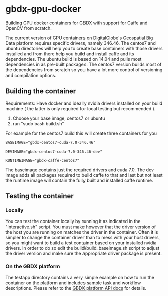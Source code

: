 # gbdx-gpu-docker
Building GPU docker containers for GBDX with support for Caffe and OpenCV from scratch.

The current version of GPU containers on DigitalGlobe's Geospatial Big Data platform requires specific drivers, namely 346.46.
The centos7 and ubuntu directories will help you to create base containers with those drivers installed and from there help 
you build and install caffe and its dependencies.
The ubuntu build is based on 14.04 and pulls most dependencies in as pre-built packages. The centos7 version builds most of the 
dependencies from scratch so you have a lot more control of versioning and compilation options.

## Building the container

Requirements:
Have docker and ideally nvidia drivers installed on your build machine ( the latter is only required for local testing but recommended ).

1. Choose your base image, centos7 or ubuntu
2. run "sudo bash build.sh"

For example for the centos7 build this will create three containers for you

`BASEIMAGE="gbdx-centos7-cuda-7.0-346.46"`

`DEVIMAGE="gbdx-centos7-cuda-7.0-346.46-dev"`

`RUNTIMEIMAGE="gbdx-caffe-centos7"`

The baseimage contains just the required drivers and cuda 7.0. The dev image adds all packages required to build caffe to that
and last but not least the runtime image will contain the fully built and installed caffe runtime.

## Testing the container

### Locally

You can test the container locally by running it as indicated in the "interactive.sh" script. You must make however that the driver
version of the host you are running on matches the driver in the container. Often it is simpler to change the container driver than
to mess with your host drivers, so you might want to build a test container based on your installed nvidia drivers. In order to do so
edit the build/build_baseimage.sh script to adjust the driver version and make sure the appropriate driver package is present.

### On the GBDX platform

The testapp directory contains a very simple example on how to run the container on the platform and includes sample task and 
workflow descriptions. Please refer to the [GBDX platform API docs](https://gbdxdocs.digitalglobe.com/docs/task-and-workflow-course)
for details.
